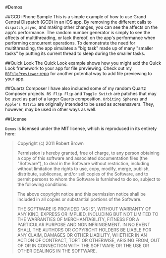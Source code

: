 #Demos

##GCD iPhone Sample
This is a simple example of how to use Grand Central Dispatch (GCD) in an iOS app. By removing the different calls to `dispatch_async`, and making other changes, you can see the affects on the app's performance. The random number generator is simply to see the affects of multithreading, or lack thereof, on the app's performance when performing concurrent operations. To demonstrate the need for multithreading, the app simulates a "big task" made up of many "smaller tasks" by putting its current thread to sleep during the smaller tasks.

##Quick Look
The Quick Look example shows how you might add the Quick Look framework to your app for file previewing. Check out my [`RBFilePreviewer` repo][1] for another potential way to add file previewing to your app.

##Quartz Composer
I have also included some of my random Quartz Composer projects. `RS Flip Flip` and `Toggle Switch` are patches that may be used as part of a larger Quarts composition. `Orbiting Spheres` and `Apple's Matrix` are originally intended to be used as screensavers. They, however, may be used in other ways as well.

##License

`Demos` is licensed under the MIT license, which is reproduced in its entirety here:

>Copyright (c) 2011 Robert Brown
>
>Permission is hereby granted, free of charge, to any person obtaining a copy
>of this software and associated documentation files (the "Software"), to deal
>in the Software without restriction, including without limitation the rights
>to use, copy, modify, merge, publish, distribute, sublicense, and/or sell
>copies of the Software, and to permit persons to whom the Software is
>furnished to do so, subject to the following conditions:
>
>The above copyright notice and this permission notice shall be included in
>all copies or substantial portions of the Software.
>
>THE SOFTWARE IS PROVIDED "AS IS", WITHOUT WARRANTY OF ANY KIND, EXPRESS OR
>IMPLIED, INCLUDING BUT NOT LIMITED TO THE WARRANTIES OF MERCHANTABILITY,
>FITNESS FOR A PARTICULAR PURPOSE AND NONINFRINGEMENT. IN NO EVENT SHALL THE
>AUTHORS OR COPYRIGHT HOLDERS BE LIABLE FOR ANY CLAIM, DAMAGES OR OTHER
>LIABILITY, WHETHER IN AN ACTION OF CONTRACT, TORT OR OTHERWISE, ARISING FROM,
>OUT OF OR IN CONNECTION WITH THE SOFTWARE OR THE USE OR OTHER DEALINGS IN
>THE SOFTWARE.

  [1]: https://github.com/rob-brown/RBFilePreviewer
